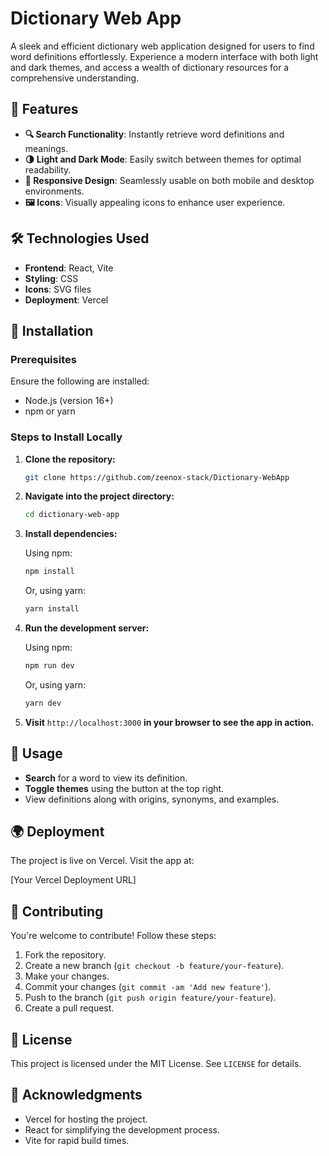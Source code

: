 # Dictionary Web App

A sleek and efficient dictionary web application designed for users to find word definitions effortlessly. Experience a modern interface with both light and dark themes, and access a wealth of dictionary resources for a comprehensive understanding.

## 🌟 Features

- **🔍 Search Functionality**: Instantly retrieve word definitions and meanings.
- **🌗 Light and Dark Mode**: Easily switch between themes for optimal readability.
- **📱 Responsive Design**: Seamlessly usable on both mobile and desktop environments.
- **🖼️ Icons**: Visually appealing icons to enhance user experience.

## 🛠️ Technologies Used

- **Frontend**: React, Vite
- **Styling**: CSS
- **Icons**: SVG files
- **Deployment**: Vercel

## 🚀 Installation

### Prerequisites

Ensure the following are installed:

- Node.js (version 16+)
- npm or yarn

### Steps to Install Locally

1. **Clone the repository:**

   ```bash
   git clone https://github.com/zeenox-stack/Dictionary-WebApp
   ```

2. **Navigate into the project directory:**

   ```bash
   cd dictionary-web-app
   ```

3. **Install dependencies:**

   Using npm:

   ```bash
   npm install
   ```

   Or, using yarn:

   ```bash
   yarn install
   ```

4. **Run the development server:**

   Using npm:

   ```bash
   npm run dev
   ```

   Or, using yarn:

   ```bash
   yarn dev
   ```

5. **Visit** `http://localhost:3000` **in your browser to see the app in action.**

## 📖 Usage

- **Search** for a word to view its definition.
- **Toggle themes** using the button at the top right.
- View definitions along with origins, synonyms, and examples.

## 🌍 Deployment

The project is live on Vercel. Visit the app at:

[Your Vercel Deployment URL]

## 🤝 Contributing

You're welcome to contribute! Follow these steps:

1. Fork the repository.
2. Create a new branch (`git checkout -b feature/your-feature`).
3. Make your changes.
4. Commit your changes (`git commit -am 'Add new feature'`).
5. Push to the branch (`git push origin feature/your-feature`).
6. Create a pull request.

## 📝 License

This project is licensed under the MIT License. See `LICENSE` for details.

## 🙏 Acknowledgments

- Vercel for hosting the project.
- React for simplifying the development process.
- Vite for rapid build times.

